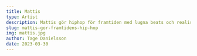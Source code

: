 ```yaml
---
title: Mattis
type: Artist
description: Mattis gör hiphop för framtiden med lugna beats och realistiska och vackra texter så förändrar han hiphop-scenen i sverige.
slug: mattis-gor-framtidens-hip-hop
img: mattis.jpg
author: Tage Danielsson
date: 2023-03-30
---
```

